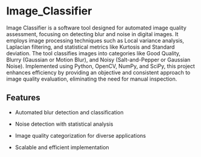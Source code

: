 # Image_Classifier

Image Classifier is a software tool designed for automated image quality assessment, focusing on detecting blur and noise in digital images. It employs image processing techniques such as Local variance analysis, Laplacian filtering, and statistical metrics like Kurtosis and Standard deviation. The tool classifies images into categories like Good Quality, Blurry (Gaussian or Motion Blur), and Noisy (Salt-and-Pepper or Gaussian Noise). Implemented using Python, OpenCV, NumPy, and SciPy, this project enhances efficiency by providing an objective and consistent approach to image quality evaluation, eliminating the need for manual inspection.

## Features
- Automated blur detection and classification

- Noise detection with statistical analysis

- Image quality categorization for diverse applications

- Scalable and efficient implementation

